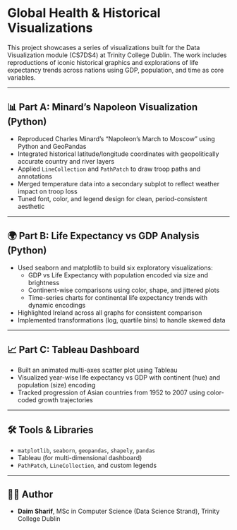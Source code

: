 # Global Health & Historical Visualizations

This project showcases a series of visualizations built for the Data Visualization module (CS7DS4) at Trinity College Dublin. The work includes reproductions of iconic historical graphics and explorations of life expectancy trends across nations using GDP, population, and time as core variables.

---

## 📊 Part A: Minard’s Napoleon Visualization (Python)

- Reproduced Charles Minard’s “Napoleon’s March to Moscow” using Python and GeoPandas
- Integrated historical latitude/longitude coordinates with geopolitically accurate country and river layers
- Applied `LineCollection` and `PathPatch` to draw troop paths and annotations
- Merged temperature data into a secondary subplot to reflect weather impact on troop loss
- Tuned font, color, and legend design for clean, period-consistent aesthetic

---

## 🌍 Part B: Life Expectancy vs GDP Analysis (Python)

- Used seaborn and matplotlib to build six exploratory visualizations:
  - GDP vs Life Expectancy with population encoded via size and brightness
  - Continent-wise comparisons using color, shape, and jittered plots
  - Time-series charts for continental life expectancy trends with dynamic encodings
- Highlighted Ireland across all graphs for consistent comparison
- Implemented transformations (log, quartile bins) to handle skewed data

---

## 📈 Part C: Tableau Dashboard

- Built an animated multi-axes scatter plot using Tableau
- Visualized year-wise life expectancy vs GDP with continent (hue) and population (size) encoding
- Tracked progression of Asian countries from 1952 to 2007 using color-coded growth trajectories

---

## 🛠️ Tools & Libraries

- `matplotlib`, `seaborn`, `geopandas`, `shapely`, `pandas`
- Tableau (for multi-dimensional dashboard)
- `PathPatch`, `LineCollection`, and custom legends

---

## 🧑‍💻 Author

- **Daim Sharif**, MSc in Computer Science (Data Science Strand), Trinity College Dublin

